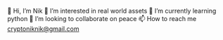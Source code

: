 👋 Hi, I’m Nik
👀 I’m interested in real world assets
🌱 I’m currently learning python
💞️ I’m looking to collaborate on peace
📫 How to reach me cryptoniknik@gmail.com
